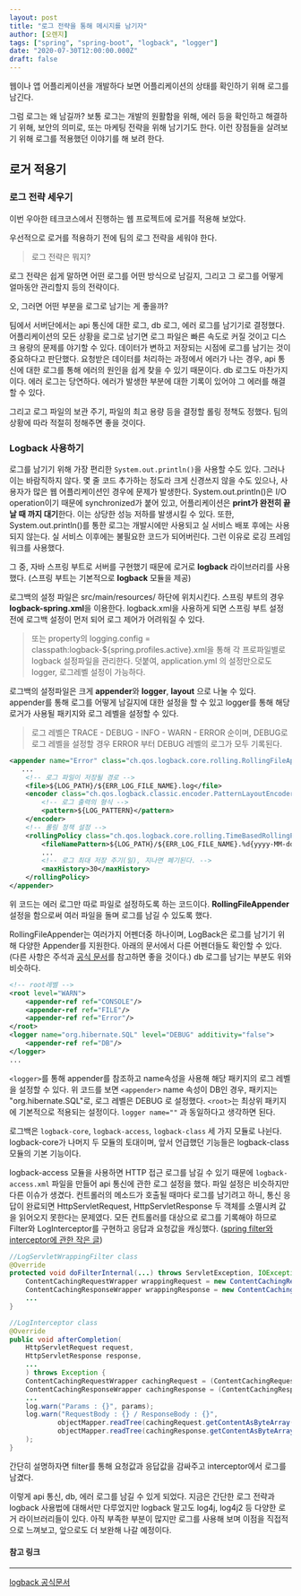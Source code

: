 ```yaml
---
layout: post
title: "로그 전략을 통해 메시지를 남기자"
author: [오렌지]
tags: ["spring", "spring-boot", "logback", "logger"]
date: "2020-07-30T12:00:00.000Z"
draft: false
---
```


웹이나 앱 어플리케이션을 개발하다 보면 어플리케이션의 상태를 확인하기 위해 로그를 남긴다.

그럼 로그는 왜 남길까? 
보통 로그는 개발의 원활함을 위해, 에러 등을 확인하고 해결하기 위해, 보안의 의미로, 또는 마케팅 전략을 위해 남기기도 한다.
이런 장점들을 살려보기 위해 로그를 적용했던 이야기를 해 보려 한다.

## 로거 적용기


### 로그 전략 세우기
이번 우아한 테크코스에서 진행하는 웹 프로젝트에 로거를 적용해 보았다.

우선적으로 로거를 적용하기 전에 팀의 로그 전략을 세워야 한다.

> 로그 전략은 뭐지?

로그 전략은 쉽게 말하면 어떤 로그를 어떤 방식으로 남길지, 그리고 그 로그를 어떻게 얼마동안 관리할지 등의 전략이다.

오, 그러면 어떤 부분을 로그로 남기는 게 좋을까?

팀에서 서버단에서는 api 통신에 대한 로그, db 로그, 에러 로그를 남기기로 결정했다.
어플리케이션의 모든 상황을 로그로 남기면 로그 파일은 빠른 속도로 커질 것이고 디스크 용량의 문제를 야기할 수 있다. 
데이터가 변하고 저장되는 시점에 로그를 남기는 것이 중요하다고 판단했다.
요청받은 데이터를 처리하는 과정에서 에러가 나는 경우, api 통신에 대한 로그를 통해 에러의 원인을 쉽게 찾을 수 있기 때문이다. db 로그도 마찬가지이다. 에러 로그는 당연하다. 에러가 발생한 부분에 대한 기록이 있어야 그 에러를 해결할 수 있다.

그리고 로그 파일의 보관 주기, 파일의 최고 용량 등을 결정할 롤링 정책도 정했다. 팀의 상황에 따라 적절히 정해주면 좋을 것이다.



### Logback 사용하기

로그를 남기기 위해 가장 편리한 `System.out.println()`을 사용할 수도 있다. 그러나 이는 바람직하지 않다.
몇 줄 코드 추가하는 정도라 크게 신경쓰지 않을 수도 있으나, 사용자가 많은 웹 어플리케이션인 경우에 문제가 발생한다. System.out.println()은 I/O operation이기 때문에 synchronized가 붙어 있고, 어플리케이션은 **print가 완전히 끝날 때 까지 대기**한다. 이는 상당한 성능 저하를 발생시킬 수 있다.
또한, System.out.println()를 통한 로그는 개발시에만 사용되고 실 서비스 배포 후에는 사용되지 않는다. 실 서비스 이후에는 불필요한 코드가 되어버린다. 그런 이유로 로깅 프레임워크를 사용했다.

그 중, 자바 스프링 부트로 서버를 구현했기 때문에 로거로 **logback** 라이브러리를 사용했다. (스프링 부트는 기본적으로 **logback** 모듈을 제공)

로그백의 설정 파일은 src/main/resources/ 하단에 위치시킨다. 
스프링 부트의 경우 **logback-spring.xml**을 이용한다. logback.xml을 사용하게 되면 스프링 부트 설정 전에 로그백 설정이 먼저 되어 로그 제어가 어려워질 수 있다.

> 또는 property의 logging.config = classpath:logback-${spring.profiles.active}.xml을 통해 각 프로파일별로 logback 설정파일을 관리한다.
> 덧붙여, application.yml 의 설정만으로도 logger, 로그레벨 설정이 가능하다.

로그백의 설정파일은 크게 **appender**와 **logger**, **layout** 으로 나눌 수 있다. appender를 통해 로그를 어떻게 남길지에 대한 설정을 할 수 있고 logger를 통해 해당 로거가 사용될 패키지와 로그 레벨을 설정할 수 있다.
> 로그 레벨은 TRACE - DEBUG - INFO - WARN - ERROR 순이며, DEBUG로 로그 레벨을 설정할 경우 ERROR 부터 DEBUG 레벨의 로그가 모두 기록된다.

```xml
<appender name="Error" class="ch.qos.logback.core.rolling.RollingFileAppender">
   ...  
    <!-- 로그 파일이 저장될 경로 -->
    <file>${LOG_PATH}/${ERR_LOG_FILE_NAME}.log</file>
    <encoder class="ch.qos.logback.classic.encoder.PatternLayoutEncoder">
        <!-- 로그 출력의 형식 -->
        <pattern>${LOG_PATTERN}</pattern>
    </encoder>
    <!-- 롤링 정책 설정 -->
    <rollingPolicy class="ch.qos.logback.core.rolling.TimeBasedRollingPolicy">
        <fileNamePattern>${LOG_PATH}/${ERR_LOG_FILE_NAME}.%d{yyyy-MM-dd}_%i.log</fileNamePattern>
        ...
        <!-- 로그 최대 저장 주기(일), 지나면 폐기된다. -->
        <maxHistory>30</maxHistory>
    </rollingPolicy>
</appender>
```
위 코드는 에러 로그만 따로 파일로 설정하도록 하는 코드이다.
**RollingFileAppender** 설정을 함으로써 여러 파일을 돌며 로그를 남길 수 있도록 했다.

RollingFileAppender는 여러가지 어펜더중 하나이며, LogBack은 로그를 남기기 위해 다양한 Appender를 지원한다. 아래의 문서에서 다른 어펜더들도 확인할 수 있다.
(다른 사항은 주석과 [공식 문서](http://logback.qos.ch/)를 참고하면 좋을 것이다.)
db 로그를 남기는 부분도 위와 비슷하다.

```xml
<!-- root레벨 -->
<root level="WARN">
    <appender-ref ref="CONSOLE"/>
    <appender-ref ref="FILE"/>
    <appender-ref ref="Error"/>
</root>
<logger name="org.hibernate.SQL" level="DEBUG" additivity="false">
    <appender-ref ref="DB"/>
</logger>
...
```
`<logger>`를 통해 appender를 참조하고 name속성을 사용해 해당 패키지의 로그 레벨을 설정할 수 있다.
위 코드를 보면 `<appender>` name 속성이 DB인 경우, 패키지는 "org.hibernate.SQL"로, 로그 레벨은 DEBUG 로 설정했다.
`<root>`는 최상위 패키지에 기본적으로 적용되는 설정이다. `logger name=""` 과 동일하다고 생각하면 된다.

로그백은 `logback-core`, `logback-access`, `logback-class` 세 가지 모듈로 나뉜다.
logback-core가 나머지 두 모듈의 토대이며, 앞서 언급했던 기능들은 logback-class 모듈의 기본 기능이다.

logback-access 모듈을 사용하면 HTTP 접근 로그를 남길 수 있기 때문에 `logback-access.xml` 파일을 만들어 api 통신에 관한 로그 설정을 했다. 파일 설정은 비슷하지만 다른 이슈가 생겼다.
컨트롤러의 메소드가 호출될 때마다 로그를 남기려고 하니, 통신 응답이 완료되면 HttpServletRequest, HttpServletResponse 두 객체를 소멸시켜 값을 읽어오지 못한다는 문제였다.
모든 컨트롤러를 대상으로 로그를 기록해야 하므로 Filter와 LogInterceptor를 구현하고 응답과 요청값을 캐싱했다. ([spring filter와 interceptor에 관한 작은 글](https://supawer0728.github.io/2018/04/04/spring-filter-interceptor/))

```java
//LogServletWrappingFilter class
@Override
protected void doFilterInternal(...) throws ServletException, IOException {
    ContentCachingRequestWrapper wrappingRequest = new ContentCachingRequestWrapper(request);
    ContentCachingResponseWrapper wrappingResponse = new ContentCachingResponseWrapper(response);
    ...
}

//LogInterceptor class
@Override
public void afterCompletion(
    HttpServletRequest request,
    HttpServletResponse response,
    ...
    ) throws Exception {
    ContentCachingRequestWrapper cachingRequest = (ContentCachingRequestWrapper)request;
    ContentCachingResponseWrapper cachingResponse = (ContentCachingResponseWrapper)response;
    ...
    log.warn("Params : {}", params);
    log.warn("RequestBody : {} / ResponseBody : {}",
            objectMapper.readTree(cachingRequest.getContentAsByteArray()),
            objectMapper.readTree(cachingResponse.getContentAsByteArray())
    );
}
```
간단히 설명하자면 filter를 통해 요청값과 응답값을 감싸주고 interceptor에서 로그를 남겼다.



이렇게 api 통신, db, 에러 로그를 남길 수 있게 되었다.
지금은 간단한 로그 전략과 logback 사용법에 대해서만 다루었지만 logback 말고도 log4j, log4j2 등 다양한 로거 라이브러리들이 있다. 
아직 부족한 부분이 많지만 로그를 사용해 보며 이점을 직접적으로 느껴보고, 앞으로도 더 보완해 나갈 예정이다.



#### 참고 링크
---
[logback 공식문서](http://logback.qos.ch/)

